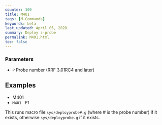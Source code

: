 ```yaml
---
counter: 109
title: M401
tags: [M-Commands] 
keywords: beta 
last_updated: April 05, 2020 
summary: Deploy z-probe 
permalink: M401.html
toc: false 
---
```



### Parameters

* `P` Probe number (RRF 3.01RC4 and later)

## Examples

* M401
* ` M401  ` P1

This runs macro file `sys/deployprobe#.g` (where # is the probe number) if it exists, otherwise `sys/deployprobe.g` if it exists.

